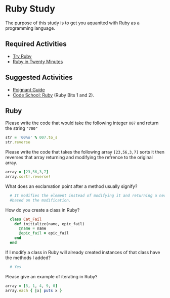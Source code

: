 # Ruby Study

The purpose of this study is to get you aquanited with Ruby as a programming
language.

## Required Activities

-   [Try Ruby](http://tryruby.org/)
-   [Ruby in Twenty Minutes](https://www.ruby-lang.org/en/documentation/quickstart/)

## Suggested Activities

-   [Poignant Guide](http://poignant.guide/)
-   [Code School: Ruby](https://www.codeschool.com/learn/ruby) (Ruby Bits 1 and 2).

## Ruby

Please write the code that would take the following integer `007` and return the
string `"700"`

```ruby
str = '00%o' % 007.to_s
str.reverse
```

Please write the code that takes the following array `[23,56,3,7]` sorts it
then reverses that array returning and modifying the refrence to the original
array.

```ruby
array = [23,56,3,7]
array.sort!.reverse!
```

What does an exclamation point after a method usually signify?

```ruby
  # It modifies the element instead of modifying it and returning a new one
  #based on the modification.
```

How do you create a class in Ruby?

```ruby
  class Cat_Fail
    def initialize(name, epic_fail)
      @name = name
      @epic_fail = epic_fail
    end
  end
```

If I modify a class in Ruby will already created instances of that class have
the methods I added?

```ruby
  # Yes
```

Please give an example of iterating in Ruby?

```ruby
array = [5, 1, 4, 9, 0]
array.each { |x| puts x }
```

